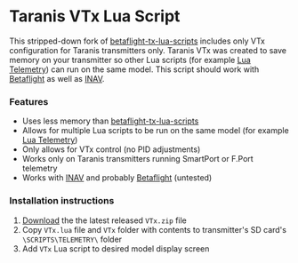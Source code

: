 # Taranis VTx Lua Script

This stripped-down fork of [betaflight-tx-lua-scripts](https://github.com/betaflight/betaflight-tx-lua-scripts) includes only VTx configuration for Taranis transmitters only.  Taranis VTx was created to save memory on your transmitter so other Lua scripts (for example [Lua Telemetry](https://github.com/iNavFlight/LuaTelemetry)) can run on the same model. This script should work with [Betaflight](https://github.com/betaflight/betaflight) as well as [INAV](https://github.com/iNavFlight/inav).

### Features

* Uses less memory than [betaflight-tx-lua-scripts](https://github.com/betaflight/betaflight-tx-lua-scripts)
* Allows for multiple Lua scripts to be run on the same model (for example [Lua Telemetry](https://github.com/iNavFlight/LuaTelemetry))
* Only allows for VTx control (no PID adjustments)
* Works only on Taranis transmitters running SmartPort or F.Port telemetry
* Works with [INAV](https://github.com/iNavFlight/inav) and probably [Betaflight](https://github.com/betaflight/betaflight) (untested)

### Installation instructions

1. [Download](https://github.com/teckel12/Taranis-VTx/releases/latest) the the latest released `VTx.zip` file
1. Copy `VTx.lua` file and `VTx` folder with contents to transmitter's SD card's `\SCRIPTS\TELEMETRY\` folder
1. Add `VTx` Lua script to desired model display screen